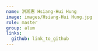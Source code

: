 ```yaml
---
name: 洪湘惠 Hsiang-Hui Hung 
image: images/Hsiang-Hui Hung.jpg 
role: master
group: alum
links:
  github: link_to_github 
---
```

